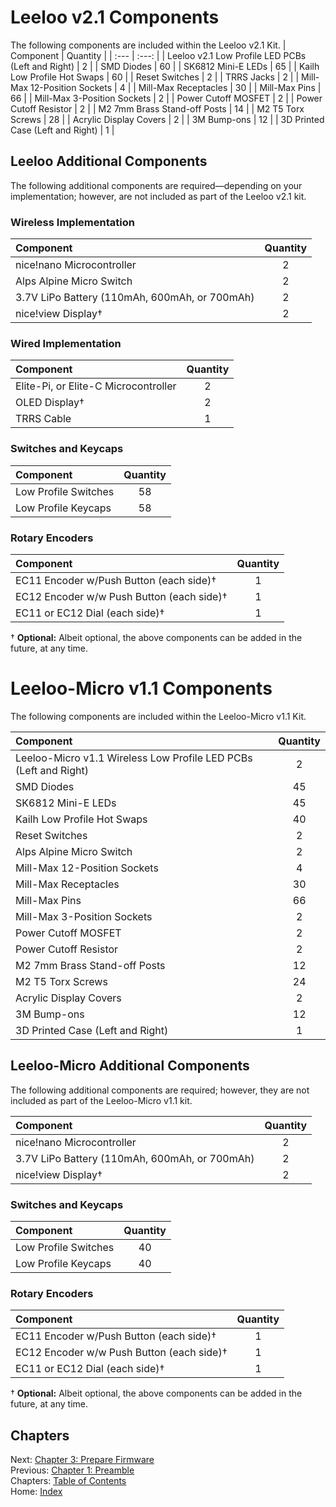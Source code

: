 # Leeloo v2.1 Components
The following components are included within the Leeloo v2.1 Kit.
| Component | Quantity |
| :--- | :---: |
| Leeloo v2.1 Low Profile LED PCBs (Left and Right) | 2 |
| SMD Diodes | 60 |
| SK6812 Mini-E LEDs | 65 |
| Kailh Low Profile Hot Swaps | 60 |
| Reset Switches | 2 |
| TRRS Jacks | 2 |
| Mill-Max 12-Position Sockets | 4 |
| Mill-Max Receptacles | 30 |
| Mill-Max Pins | 66 |
| Mill-Max 3-Position Sockets | 2 |
| Power Cutoff MOSFET | 2 |
| Power Cutoff Resistor | 2 |
| M2 7mm Brass Stand-off Posts | 14 |
| M2 T5 Torx Screws | 28 |
| Acrylic Display Covers | 2 |
| 3M Bump-ons | 12 |
| 3D Printed Case (Left and Right) | 1 |

## Leeloo Additional Components
The following additional components are required—depending on your implementation; however, are not included as part of the Leeloo v2.1 kit.

### Wireless Implementation
| Component | Quantity |
| :--- | :---: |
| nice!nano Microcontroller | 2 |
| Alps Alpine Micro Switch | 2 |
| 3.7V LiPo Battery (110mAh, 600mAh, or 700mAh) | 2 |
| nice!view Display† | 2 |

### Wired Implementation
| Component | Quantity |
| :--- | :---: |
| Elite-Pi, or Elite-C Microcontroller | 2 |
| OLED Display† | 2 |
| TRRS Cable | 1 |

### Switches and Keycaps
| Component | Quantity |
| :--- | :---: |
| Low Profile Switches | 58 |
| Low Profile Keycaps | 58 |

### Rotary Encoders
| Component | Quantity |
| :--- | :---: |
| EC11 Encoder w/Push Button (each side)† | 1 |
| EC12 Encoder w/w Push Button (each side)† | 1 |
| EC11 or EC12 Dial (each side)† | 1 |

† **Optional:** Albeit optional, the above components can be added in the future, at any time.


# Leeloo-Micro v1.1 Components
The following components are included within the Leeloo-Micro v1.1 Kit.

| Component | Quantity |
| :--- | :---: |
| Leeloo-Micro v1.1 Wireless Low Profile LED PCBs (Left and Right) | 2 |
| SMD Diodes | 45 |
| SK6812 Mini-E LEDs | 45 |
| Kailh Low Profile Hot Swaps | 40 |
| Reset Switches | 2 |
| Alps Alpine Micro Switch | 2 |
| Mill-Max 12-Position Sockets | 4 |
| Mill-Max Receptacles | 30 |
| Mill-Max Pins | 66 |
| Mill-Max 3-Position Sockets | 2 |
| Power Cutoff MOSFET | 2 |
| Power Cutoff Resistor | 2 |
| M2 7mm Brass Stand-off Posts | 12 |
| M2 T5 Torx Screws | 24 |
| Acrylic Display Covers | 2 |
| 3M Bump-ons | 12 |
| 3D Printed Case (Left and Right) | 1 |

## Leeloo-Micro Additional Components
The following additional components are required; however, they are not included as part of the Leeloo-Micro v1.1 kit.

| Component | Quantity |
| :--- | :---: |
| nice!nano Microcontroller | 2 |
| 3.7V LiPo Battery (110mAh, 600mAh, or 700mAh) | 2 |
| nice!view Display† | 2 |

### Switches and Keycaps
| Component | Quantity |
| :--- | :---: |
| Low Profile Switches | 40 |
| Low Profile Keycaps | 40 |

### Rotary Encoders
| Component | Quantity |
| :--- | :---: |
| EC11 Encoder w/Push Button (each side)† | 1 |
| EC12 Encoder w/w Push Button (each side)† | 1 |
| EC11 or EC12 Dial (each side)† | 1 |

† **Optional:** Albeit optional, the above components can be added in the future, at any time.

## Chapters
Next: [Chapter 3: Prepare Firmware](3-Prepare-Firmware.md) \
Previous: [Chapter 1: Preamble](1-Preamble.md) \
Chapters: [Table of Contents](README.md) \
Home: [Index](/README.md)
